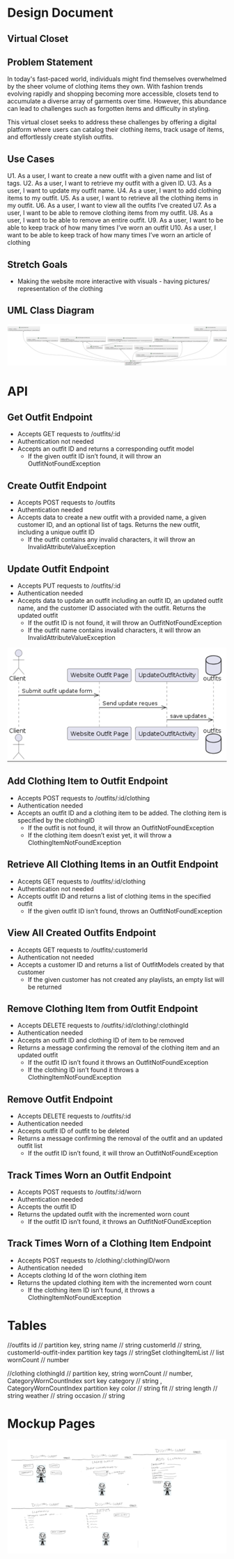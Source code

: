 # Design Document

## Virtual Closet

## Problem Statement

In today's fast-paced world, individuals might find themselves overwhelmed by the sheer volume of clothing items they own. With fashion trends evolving rapidly and shopping becoming more accessible, closets tend to accumulate a diverse array of garments over time. However, this abundance can lead to challenges such as forgotten items and difficulty in styling.

This virtual closet seeks to address these challenges by offering a digital platform where users can catalog their clothing items, track usage of items, and effortlessly create stylish outfits. 

## Use Cases

U1. As a user, I want to create a new outfit with a given name and list of tags.
U2. As a user, I want to retrieve my outfit with a given ID.
U3. As a user, I want to update my outfit name.
U4. As a user, I want to add clothing items to my outfit.
U5. As a user, I want to retrieve all the clothing items in my outfit.
U6. As a user, I want to view all the outfits I’ve created
U7. As a user, I want to be able to remove clothing items from my outfit.
U8. As a user, I want to be able to remove an entire outfit.
U9. As a user, I want to be able to keep track of how many times I’ve worn an outfit
U10. As a user, I want to be able to keep track of how many times I’ve worn an article of clothing

## Stretch Goals

- Making the website more interactive with visuals - having pictures/ representation of the clothing

## UML Class Diagram 

![img.png](images/class-diagram.png)

# API

## Get Outfit Endpoint

- Accepts GET requests to /outfits/:id
- Authentication not needed
- Accepts an outfit ID and returns a corresponding outfit model
  - If the given outfit ID isn’t found, it will throw an OutfitNotFoundException

## Create Outfit Endpoint

- Accepts POST requests to /outfits
- Authentication needed
- Accepts data to create a new outfit with a provided name, a given customer ID, and an optional list of tags. Returns the new outfit, including a unique outfit ID
  - If the outfit contains any invalid characters, it will throw an InvalidAttributeValueException

## Update Outfit Endpoint

- Accepts PUT requests to /outfits/:id
- Authentication needed
- Accepts data to update an outfit including an outfit ID, an updated outfit name, and the customer ID associated with the outfit. Returns the updated outfit
  - If the outfit ID is not found, it will throw an OutfitNotFoundException
  - If the outfit name contains invalid characters, it will throw an InvalidAttributeValueException

![img.png](images/Update-Outfit-EP.png)

## Add Clothing Item to Outfit Endpoint

- Accepts POST requests to /outfits/:id/clothing
- Authentication needed
- Accepts an outfit ID and a clothing item to be added. The clothing item is specified by the clothingID
  - If the outfit is not found, it will throw an OutfitNotFoundException
  - If the clothing item doesn’t exist yet, it will throw a ClothingItemNotFoundException

## Retrieve All Clothing Items in an Outfit Endpoint

- Accepts GET requests to /outfits/:id/clothing
- Authentication not needed
- Accepts outfit ID and returns a list of clothing items in the specified outfit
  - If the given outfit ID isn’t found, throws an OutfitNotFoundException

## View All Created Outfits Endpoint

- Accepts GET requests to /outfits/:customerId
- Authentication not needed
- Accepts a customer ID and returns a list of OutfitModels created by that customer
  - If the given customer has not created any playlists, an empty list will be returned

## Remove Clothing Item from Outfit Endpoint

- Accepts DELETE requests to /outfits/:id/clothing/:clothingId
- Authentication needed
- Accepts an outfit ID and clothing ID of item to be removed
- Returns a message confirming the removal of the clothing item and an updated outfit
  - If the outfit ID isn’t found it throws an OutfitNotFoundException
  - If the clothing ID isn’t found it throws a ClothingItemNotFoundException

## Remove Outfit Endpoint

- Accepts DELETE requests to /outfits/:id
- Authentication needed
- Accepts outfit ID of outfit to be deleted
- Returns a message confirming the removal of the outfit and an updated outfit list
  - If the outfit ID isn’t found, it will throw an OutfitNotFoundException

## Track Times Worn an Outfit Endpoint

- Accepts POST requests to /outfits/:id/worn
- Authentication needed
- Accepts the outfit ID
- Returns the updated outfit with the incremented worn count
  - If the outfit ID isn’t found, it throws an OutfitNotFOundException

## Track Times Worn of a Clothing Item Endpoint

- Accepts POST requests to /clothing/:clothingID/worn
- Authentication needed
- Accepts clothing Id of the worn clothing item
- Returns the updated clothing item with the incremented worn count
  - If the clothing item ID isn’t found, it throws a ClothingItemNotFoundException

# Tables 

//outfits
id // partition key, string
name // string
customerId // string, customerId-outfit-index partition key
tags // stringSet
clothingItemList // list
wornCount // number

//clothing
clothingId // partition key, string
wornCount // number, CategoryWornCountIndex sort key
category // string , CategoryWornCountIndex partition key
color // string
fit // string
length // string
weather // string
occasion // string

# Mockup Pages

![img.png](images/mock-ups.png)












